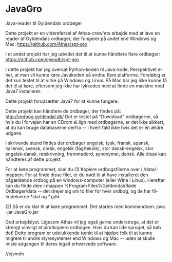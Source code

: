 JavaGro
=======

Java-reader til Gyldendals ordbøger

Dette projekt er en videreførsel af Athas-crew'ets arbejde med at lave en reader af Gyldendals ordbøger, der fungerer på andet end Windows og Mac:
https://github.com/Athas/spt-gro

I et andet projekt har jeg udvidet det til at kunne håndtere flere ordbøger:
https://github.com/ejvindh/spt-gro

I dette projekt har jeg oversat Python-koden til Java-kode. Perspektivet er her, at man vil kunne køre Javakoden på endnu flere platforme. Foreløbig er det kun testet til at virke på Windows og Linux. På Mac har jeg ikke kunne få det til at køre, eftersom jeg ikke har lykkedes med at finde en maskine med Java7 installeret.

Dette projekt forudsætter Java7 for at kunne fungere.

Dette projekt kan håndtere de ordbøger, der findes på:
http://ordbog.gyldendal.dk/
Det er testet på "Download" ordbøgerne, så hvis du i forvejen har en CDrom el.lign med ordbøgerne, er det ikke sikkert, at du kan bruge databaserne derfra -- i hvert fald ikke hvis det er en ældre udgave.

I skrivende stund findes der ordbøger engelsk, tysk, fransk, spansk, italiensk, svensk, norsk, engelsk (fag/teknik), stor dansk-engelsk, stor engelsk-dansk, retskrivning, fremmedord, synonymer, dansk. Alle disse kan håndteres af dette projekt.

For at køre programmet, skal du
(1) Kopiere ordbogsfilerne over i /data/-mappen. For at finde disse filer, er du nødt til at have installeret den pågældende ordbog på en windows-computer (eller Wine i Linux). Herefter kan du finde dem i mappen %Program Files%Gyldendal/Røde Ordbøger/data -- det drejer sig om to filer for hver ordbog, og de har fil-endelserne *.dat og *.gdd.

(2) Så er du klar til at køre programmet. Det startes med kommandoen:
java -jar JavaGro.jar

God arbejdslyst. Ligesom Athas vil jeg også gerne understrege, at det er strengt ulovligt at piratkopiere ordbogen. Hvis du kan lide sproget, så køb det! Dette program er udelukkende tænkt til at hjælpe folk til at kunne migrere til andre styresystemer end Windows og Mac -- uden at skulle miste adgangen til deres legalt erhvervede software.

//ejvindh
